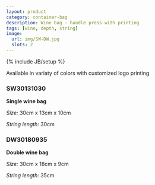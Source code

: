 ```yaml
---
layout: product
category: container-bag
description: Wine bag - handle press with printing
tags: [wine, depth, string]
image:
  url: img/SW-DW.jpg
  slots: 2
---
```

{% include JB/setup %}

Available in variaty of colors with customized logo printing

### SW30131030

**Single wine bag**

*Size:* 30cm x 13cm x 10cm

*String length:* 30cm

### DW30180935

**Double wine bag**

*Size:* 30cm x 18cm x 9cm

*String length:* 35cm
